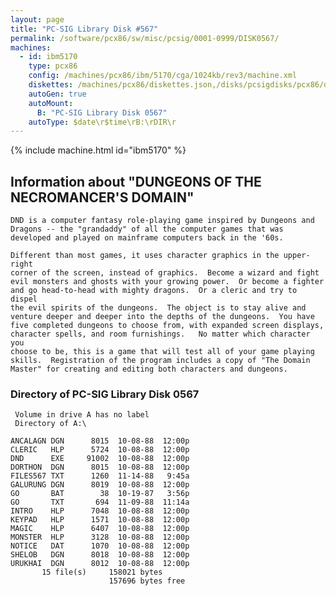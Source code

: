 ```yaml
---
layout: page
title: "PC-SIG Library Disk #567"
permalink: /software/pcx86/sw/misc/pcsig/0001-0999/DISK0567/
machines:
  - id: ibm5170
    type: pcx86
    config: /machines/pcx86/ibm/5170/cga/1024kb/rev3/machine.xml
    diskettes: /machines/pcx86/diskettes.json,/disks/pcsigdisks/pcx86/diskettes.json
    autoGen: true
    autoMount:
      B: "PC-SIG Library Disk 0567"
    autoType: $date\r$time\rB:\rDIR\r
---
```


{% include machine.html id="ibm5170" %}

## Information about "DUNGEONS OF THE NECROMANCER'S DOMAIN"

    DND is a computer fantasy role-playing game inspired by Dungeons and
    Dragons -- the "grandaddy" of all the computer games that was
    developed and played on mainframe computers back in the '60s.
    
    Different than most games, it uses character graphics in the upper-right
    corner of the screen, instead of graphics.  Become a wizard and fight
    evil monsters and ghosts with your growing power.  Or become a fighter
    and go head-to-head with mighty dragons.  Or a cleric and try to dispel
    the evil spirits of the dungeons.  The object is to stay alive and
    venture deeper and deeper into the depths of the dungeons.  You have
    five completed dungeons to choose from, with expanded screen displays,
    character spells, and room furnishings.   No matter which character you
    choose to be, this is a game that will test all of your game playing
    skills.  Registration of the program includes a copy of "The Domain
    Master" for creating and editing both characters and dungeons.

### Directory of PC-SIG Library Disk 0567

     Volume in drive A has no label
     Directory of A:\

    ANCALAGN DGN      8015  10-08-88  12:00p
    CLERIC   HLP      5724  10-08-88  12:00p
    DND      EXE     91002  10-08-88  12:00p
    DORTHON  DGN      8015  10-08-88  12:00p
    FILES567 TXT      1260  11-14-88   9:45a
    GALURUNG DGN      8019  10-08-88  12:00p
    GO       BAT        38  10-19-87   3:56p
    GO       TXT       694  11-09-88  11:14a
    INTRO    HLP      7048  10-08-88  12:00p
    KEYPAD   HLP      1571  10-08-88  12:00p
    MAGIC    HLP      6407  10-08-88  12:00p
    MONSTER  HLP      3128  10-08-88  12:00p
    NOTICE   DAT      1070  10-08-88  12:00p
    SHELOB   DGN      8018  10-08-88  12:00p
    URUKHAI  DGN      8012  10-08-88  12:00p
           15 file(s)     158021 bytes
                          157696 bytes free
